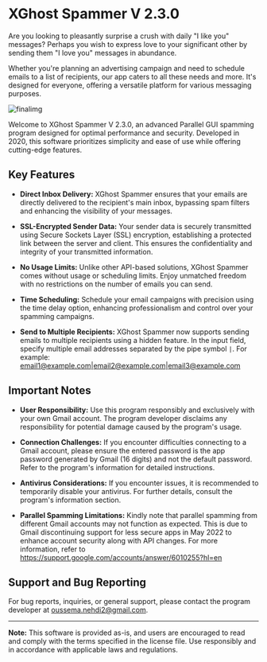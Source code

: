 ﻿# XGhost Spammer V 2.3.0
Are you looking to pleasantly surprise a crush with daily "I like you" messages? Perhaps you wish to express love to your significant other by sending them "I love you" messages in abundance.

Whether you're planning an advertising campaign and need to schedule emails to a list of recipients, our app caters to all these needs and more. It's designed for everyone, offering a versatile platform for various messaging purposes.

 
![finalimg](https://github.com/OussemaNehdi/XGhost-Spammer-V2.3.0/assets/157837589/0bd37725-31ce-4383-9f36-daeb32405bdc)

Welcome to XGhost Spammer V 2.3.0, an advanced Parallel GUI spamming program designed for optimal performance and security. Developed in 2020, this software prioritizes simplicity and ease of use while offering cutting-edge features.

## Key Features

- **Direct Inbox Delivery:** XGhost Spammer ensures that your emails are directly delivered to the recipient's main inbox, bypassing spam filters and enhancing the visibility of your messages.

- **SSL-Encrypted Sender Data:** Your sender data is securely transmitted using Secure Sockets Layer (SSL) encryption, establishing a protected link between the server and client. This ensures the confidentiality and integrity of your transmitted information.

- **No Usage Limits:** Unlike other API-based solutions, XGhost Spammer comes without usage or scheduling limits. Enjoy unmatched freedom with no restrictions on the number of emails you can send.

- **Time Scheduling:** Schedule your email campaigns with precision using the time delay option, enhancing professionalism and control over your spamming campaigns.

- **Send to Multiple Recipients:** XGhost Spammer now supports sending emails to multiple recipients using a hidden feature. In the input field, specify multiple email addresses separated by the pipe symbol `|`. For example:
email1@example.com|email2@example.com|email3@example.com

## Important Notes

- **User Responsibility:** Use this program responsibly and exclusively with your own Gmail account. The program developer disclaims any responsibility for potential damage caused by the program's usage.

- **Connection Challenges:** If you encounter difficulties connecting to a Gmail account, please ensure the entered password is the app password generated by Gmail (16 digits) and not the default password. Refer to the program's information for detailed instructions.

- **Antivirus Considerations:** If you encounter issues, it is recommended to temporarily disable your antivirus. For further details, consult the program's information section.
- **Parallel Spamming Limitations:** Kindly note that parallel spamming from different Gmail accounts may not function as expected. This is due to Gmail discontinuing support for less secure apps in May 2022 to enhance account security along with API changes. For more information, refer to https://support.google.com/accounts/answer/6010255?hl=en

## Support and Bug Reporting

For bug reports, inquiries, or general support, please contact the program developer at oussema.nehdi2@gmail.com.

---

**Note:** This software is provided as-is, and users are encouraged to read and comply with the terms specified in the license file. Use responsibly and in accordance with applicable laws and regulations.
